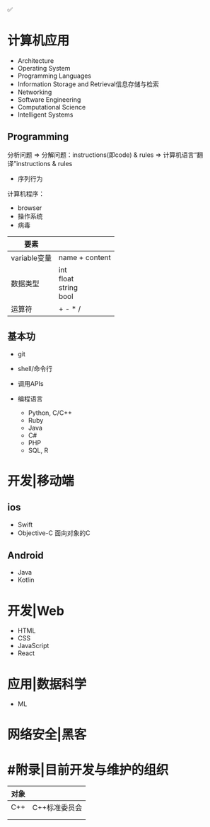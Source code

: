 ✅



# 计算机应用

- Architecture
- Operating System
- Programming Languages
- Information Storage and Retrieval信息存储与检索
- Networking
- Software Engineering
- Computational Science
- Intelligent Systems



## Programming

分析问题 => 分解问题：instructions(即code) & rules => 计算机语言“翻译”instructions & rules

- 序列行为

计算机程序：

- browser
- 操作系统
- 病毒

| 要素         |                                |
| ------------ | ------------------------------ |
| variable变量 | name + content                 |
| 数据类型     | int<br>float<br>string<br>bool |
| 运算符       | + - * /                        |



## 基本功

- git
- shell/命令行

- 调用APIs

- 编程语言
  - Python, C/C++
  - Ruby
  - Java
  - C#
  - PHP
  - SQL, R





# 开发|移动端

## ios

- Swift
- Objective-C 面向对象的C



## Android

- Java
- Kotlin







# 开发|Web

- HTML
- CSS
- JavaScript
- React





# 应用|数据科学

- ML







# 网络安全|黑客







# #附录|目前开发与维护的组织

| 对象 |               |
| ---- | ------------- |
| C++  | C++标准委员会 |
|      |               |
|      |               |

